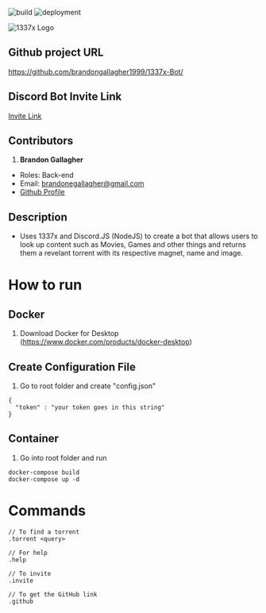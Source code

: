 ![build](https://github.com/brandongallagher1999/1337x-Bot/actions/workflows/ci.yml/badge.svg) ![deployment](https://github.com/brandongallagher1999/1337x-Bot/actions/workflows/azure.yml/badge.svg)

![1337x Logo](https://img.ibxk.com.br/2015/07/22/22123545851313.jpg)

## Github project URL

https://github.com/brandongallagher1999/1337x-Bot/

## Discord Bot Invite Link

[Invite Link](https://discord.com/api/oauth2/authorize?client_id=733428046845050982&permissions=536921088&scope=bot)

## Contributors

1. **Brandon Gallagher**

- Roles: Back-end
- Email: brandonegallagher@gmail.com
- [Github Profile](https://github.com/brandongallagher1999)

## Description

- Uses 1337x and Discord.JS (NodeJS) to create a bot that allows users to look up content such as Movies, Games and other things and returns them a revelant
  torrent with its respective magnet, name and image.

# How to run

## Docker

1. Download Docker for Desktop (https://www.docker.com/products/docker-desktop)

## Create Configuration File

1. Go to root folder and create "config.json"

```
{
  "token" : "your token goes in this string"
}
```

## Container

1. Go into root folder and run

```
docker-compose build
docker-compose up -d
```

# Commands

```
// To find a torrent
.torrent <query>

// For help
.help

// To invite
.invite

// To get the GitHub link
.github
```
